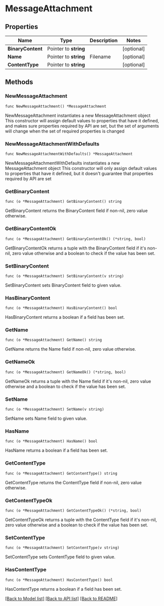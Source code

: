 # MessageAttachment

## Properties

Name | Type | Description | Notes
------------ | ------------- | ------------- | -------------
**BinaryContent** | Pointer to **string** |  | [optional] 
**Name** | Pointer to **string** | Filename | [optional] 
**ContentType** | Pointer to **string** |  | [optional] 

## Methods

### NewMessageAttachment

`func NewMessageAttachment() *MessageAttachment`

NewMessageAttachment instantiates a new MessageAttachment object
This constructor will assign default values to properties that have it defined,
and makes sure properties required by API are set, but the set of arguments
will change when the set of required properties is changed

### NewMessageAttachmentWithDefaults

`func NewMessageAttachmentWithDefaults() *MessageAttachment`

NewMessageAttachmentWithDefaults instantiates a new MessageAttachment object
This constructor will only assign default values to properties that have it defined,
but it doesn't guarantee that properties required by API are set

### GetBinaryContent

`func (o *MessageAttachment) GetBinaryContent() string`

GetBinaryContent returns the BinaryContent field if non-nil, zero value otherwise.

### GetBinaryContentOk

`func (o *MessageAttachment) GetBinaryContentOk() (*string, bool)`

GetBinaryContentOk returns a tuple with the BinaryContent field if it's non-nil, zero value otherwise
and a boolean to check if the value has been set.

### SetBinaryContent

`func (o *MessageAttachment) SetBinaryContent(v string)`

SetBinaryContent sets BinaryContent field to given value.

### HasBinaryContent

`func (o *MessageAttachment) HasBinaryContent() bool`

HasBinaryContent returns a boolean if a field has been set.

### GetName

`func (o *MessageAttachment) GetName() string`

GetName returns the Name field if non-nil, zero value otherwise.

### GetNameOk

`func (o *MessageAttachment) GetNameOk() (*string, bool)`

GetNameOk returns a tuple with the Name field if it's non-nil, zero value otherwise
and a boolean to check if the value has been set.

### SetName

`func (o *MessageAttachment) SetName(v string)`

SetName sets Name field to given value.

### HasName

`func (o *MessageAttachment) HasName() bool`

HasName returns a boolean if a field has been set.

### GetContentType

`func (o *MessageAttachment) GetContentType() string`

GetContentType returns the ContentType field if non-nil, zero value otherwise.

### GetContentTypeOk

`func (o *MessageAttachment) GetContentTypeOk() (*string, bool)`

GetContentTypeOk returns a tuple with the ContentType field if it's non-nil, zero value otherwise
and a boolean to check if the value has been set.

### SetContentType

`func (o *MessageAttachment) SetContentType(v string)`

SetContentType sets ContentType field to given value.

### HasContentType

`func (o *MessageAttachment) HasContentType() bool`

HasContentType returns a boolean if a field has been set.


[[Back to Model list]](../README.md#documentation-for-models) [[Back to API list]](../README.md#documentation-for-api-endpoints) [[Back to README]](../README.md)


